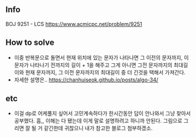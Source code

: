 ## Info
BOJ 9251 - LCS https://www.acmicpc.net/problem/9251

## How to solve
* 이중 반복문으로 돌면서 현재 위치에 있는 문자가 나타나면 그 이전의 문자까지, 이 문자가 나타나기 전까지의 길이 + 1을 해주고 그게 아니면 그전 문자까지의 최대길이와 현재 문자까지, 그 이전 문자까지의 최대길이 중 더 긴것을 택해서 가져간다.
* 자세한 설명은.. https://chanhuiseok.github.io/posts/algo-34/

## etc
* 이걸 dp로 어케풀지 싶어서 고민계속하다가 한시간동안 답이 안나와서 그냥 찾아서 공부했다. 흠,, 이해는 다 됐는데 이게 말로 설명하려고 하니까 안된다. 그림으로 그리면 잘 될 거 같긴한데 귀찮으니 내가 참고한 블로그 첨부하겠소.